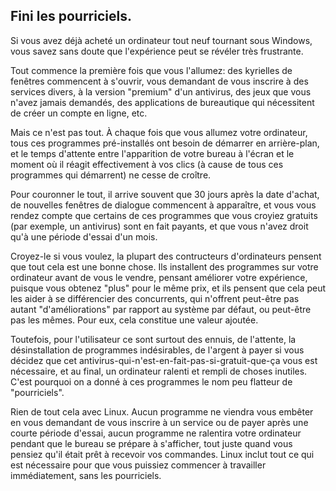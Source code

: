 <?php require("../../entete.php");?> <?php require("../../base.php");?> <?php require("../../fonctions.php");?>

<div id="corps">

<h2>Fini les pourriciels.</h2>

<p>Si vous avez déjà acheté un ordinateur tout neuf tournant sous Windows, vous savez sans doute que l'expérience peut se révéler très frustrante.</p>

<p>Tout commence la première fois que vous l'allumez: des kyrielles de fenêtres commencent à s'ouvrir, vous demandant de vous inscrire à des services divers, à la version "premium" d'un antivirus, des jeux que vous n'avez jamais demandés, des applications de bureautique qui nécessitent de créer un compte en ligne, etc.</p>

<p>Mais ce n'est pas tout. À chaque fois que vous allumez votre ordinateur, tous ces programmes pré-installés ont besoin de démarrer en arrière-plan, et le temps d'attente entre l'apparition de votre bureau à l'écran et le moment où il réagit effectivement à vos clics (à cause de tous ces programmes qui démarrent) ne cesse de croître.</p>

<p>Pour couronner le tout, il arrive souvent que 30 jours après la date d'achat, de nouvelles fenêtres de dialogue commencent à apparaître, et vous vous rendez compte que certains de ces programmes que vous croyiez gratuits (par exemple, un antivirus) sont en fait payants, et que vous n'avez droit qu'à une période d'essai d'un mois.</p>

<p>Croyez-le si vous voulez, la plupart des contructeurs d'ordinateurs pensent que tout cela est une bonne chose. Ils installent des programmes sur votre ordinateur avant de vous le vendre, pensant améliorer votre expérience, puisque vous obtenez "plus" pour le même prix, et ils pensent que cela peut les aider à se différencier des concurrents, qui n'offrent peut-être pas autant "d'améliorations" par rapport au système par défaut, ou peut-être pas les mêmes. Pour eux, cela constitue une valeur ajoutée.</p>

<p>Toutefois, pour l'utilisateur ce sont surtout des ennuis, de l'attente, la désinstallation de programmes indésirables, de l'argent à payer si vous décidez que cet antivirus-qui-n'est-en-fait-pas-si-gratuit-que-ça vous est nécessaire, et au final, un ordinateur ralenti et rempli de choses inutiles. C'est pourquoi on a donné à ces programmes le nom peu flatteur de "pourriciels".</p>

<p>Rien de tout cela avec Linux. Aucun programme ne viendra vous embêter en vous demandant de vous inscrire à un service ou de payer après une courte période d'essai, aucun programme ne ralentira votre ordinateur pendant que le bureau se prépare à s'afficher, tout juste quand vous pensiez qu'il était prêt à recevoir vos commandes. Linux inclut tout ce qui est nécessaire pour que vous puissiez commencer à travailler immédiatement, sans les pourriciels.</p>

</div>
</body>
</html>

